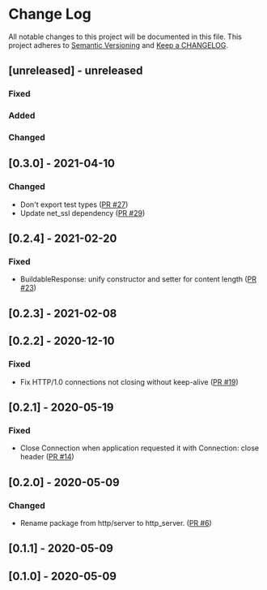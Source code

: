 # Change Log

All notable changes to this project will be documented in this file. This project adheres to [Semantic Versioning](http://semver.org/) and [Keep a CHANGELOG](http://keepachangelog.com/).

## [unreleased] - unreleased

### Fixed


### Added


### Changed


## [0.3.0] - 2021-04-10

### Changed

- Don't export test types ([PR #27](https://github.com/ponylang/http_server/pull/27))
- Update net_ssl dependency ([PR #29](https://github.com/ponylang/http_server/pull/29))

## [0.2.4] - 2021-02-20

### Fixed

- BuildableResponse: unify constructor and setter for content length ([PR #23](https://github.com/ponylang/http_server/pull/23))

## [0.2.3] - 2021-02-08

## [0.2.2] - 2020-12-10

### Fixed

- Fix HTTP/1.0 connections not closing without keep-alive ([PR #19](https://github.com/ponylang/http_server/pull/19))

## [0.2.1] - 2020-05-19

### Fixed

- Close Connection when application requested it with Connection: close header ([PR #14](https://github.com/ponylang/http_server/pull/14))

## [0.2.0] - 2020-05-09

### Changed

- Rename package from http/server to http_server. ([PR #6](https://github.com/ponylang/http_server/pull/6))

## [0.1.1] - 2020-05-09

## [0.1.0] - 2020-05-09

